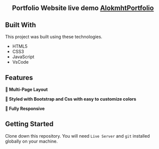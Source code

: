 <h2 align="center">
  Portfolio Website live demo
  <a href="https://alokmht07.github.io/Portfolio-Website/" target="_blank">AlokmhtPortfolio</a>
</h2>

## Built With

This project was built using these technologies.

- HTML5
- CSS3
- JavaScript
- VsCode

## Features

**📖 Multi-Page Layout**

**🎨 Styled with Bootstrap and Css with easy to customize colors**

**📱 Fully Responsive**

## Getting Started

Clone down this repository. You will need `Live Server` and `git` installed globally on your machine.
